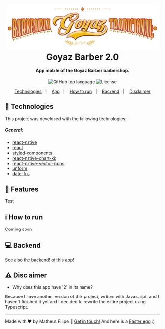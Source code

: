 <h1 align="center">
    <img alt="Goyaz Barber" src="./.github/assets/logo3.png" />
    <br>
    Goyaz Barber 2.0
</h1>

<h4 align="center">
    App mobile of the Goyaz Barber barbershop.
</h4>

<p align="center">
  <img alt="GitHub top language" src="https://img.shields.io/github/languages/top/matheusf31/goyaz-barber-2">
  
  <img alt="License" src="https://img.shields.io/github/license/matheusf31/goyaz-barber-2">
</p>

<p align="center">
  <a href="#crystal_ball-technologies">Technologies</a>&nbsp;&nbsp;&nbsp;|&nbsp;&nbsp;&nbsp;
  <a href="#iphone-features">App</a>&nbsp;&nbsp;&nbsp;|&nbsp;&nbsp;&nbsp;
  <a href="#information_source-how-to-run">How to run</a>&nbsp;&nbsp;&nbsp;|&nbsp;&nbsp;&nbsp;
  <a href="#computer-backend">Backend</a>&nbsp;&nbsp;&nbsp;|&nbsp;&nbsp;&nbsp;
  <a href="#warning-disclaimer">Disclaimer</a>
</p>

## :crystal_ball: Technologies

This project was developed with the following technologies:

<h5>General:</h5>

- [react-native](https://reactnative.dev/)
- [react](https://pt-br.reactjs.org/)
- [styled-components](https://styled-components.com/)
- [react-native-chart-kit](https://github.com/indiespirit/react-native-chart-kit)
- [react-native-vector-icons](https://github.com/oblador/react-native-vector-icons)
- [unform](https://github.com/Rocketseat/unform)
- [date-fns](https://date-fns.org/)

## :iphone: Features

Test

## :information_source: How to run

Coming soon

## :computer: Backend

See also the <a href="https://github.com/matheusf31/goyaz-barber-backend-2">backend!</a> of this app!

## :warning: Disclaimer

- Why does this app have '2' in its name?

Because I have another version of this project, written with Javascript, and I haven't finished it yet and I decided to rewrite the entire project using Typescript.

---

Made with ♥ by Matheus Filipe :wave: [Get in touch!](https://www.linkedin.com/in/matheus-filipe-351106186/) And here is a <a href="https://goyazbarber.tecteu.com">Easter egg</a> :)
